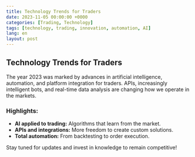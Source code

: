 ```yaml
---
title: Technology Trends for Traders
date: 2023-11-05 00:00:00 +0000
categories: [Trading, Technology]
tags: [technology, trading, innovation, automation, AI]
lang: en
layout: post
---
```


## Technology Trends for Traders

The year 2023 was marked by advances in artificial intelligence, automation, and platform integration for traders. APIs, increasingly intelligent bots, and real-time data analysis are changing how we operate in the markets.

### Highlights:
- **AI applied to trading:** Algorithms that learn from the market.
- **APIs and integrations:** More freedom to create custom solutions.
- **Total automation:** From backtesting to order execution.

Stay tuned for updates and invest in knowledge to remain competitive!